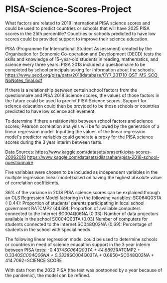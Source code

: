 # PISA-Science-Scores-Project
What factors are related to 2018 international PISA science scores and could be used to predict countries or schools that will have 2025 PISA scores in the 25th percentile?
Countries or schools predicted to have low scores could be provided support to improve their science education. 

PISA (Programme for International Student Assessment) created by the Organisation for Economic Co-operation and Development (OECD) tests the skills and knowledge of 15-year-old students in reading, mathematics, and science every three years. PISA 2018 included a questionnaire to be completed by school principals asking for information about the schools. https://www.oecd.org/pisa/data/2018database/CY7_201710_QST_MS_SCQ_NoNotes_final.pdf

If there is a relationship between certain school factors from the questionnaire and PISA 2018 Science scores, the values of those factors in the future could be used to predict PISA Science scores. Support for science education could then be provided to be those schools or countries predicted to have low science achievement.

To determine if there a  relationship between school factors and science scores, Pearson correlation analysis will be followed by the generation of a linear regression model. Inputting the values of the linear regression model's predictor variables could generate a proxy for the PISA science scores during the 3 year interim between tests.

Data Sources:
https://www.kaggle.com/datasets/prasertk/pisa-scores-20062018
https://www.kaggle.com/datasets/dilaraahan/pisa-2018-school-questionnaire

Five variables were chosen to be included as independent variables in the multiple regression linear model based on having the highest absolute value of correlation coefficients.

36% of the variance in 2018 PISA science scores can be explained through an OLS Regression Model factoring in the following variables: 
SC064Q03TA (-0.44): Proportion of students' parents participating in local school government
RATCMP2 (44.69): Proportion of available computers connected to the Internet
SC004Q06NA (0.33): Number of data projectors available in the school
SC004Q03TA (0.03) Number of computers for students connected to the Internet
SC048Q02NA (0.69): Percentage of students in the school with special needs

The following linear regression model could be used to determine schools or countries in need of science education support in the 3 year interim between PISA tests:
 -0.4374*SC064Q03TA + 44.6893*RATCMP2 + 0.3340*SC004Q06NA + 0.0338*SC004Q03TA + 0.6850*SC048Q02NA + 414.7062=SCIENCE SCORE

With data from the 2022 PISA (the test was postponed by a year because of the pandemic), the model can be refined. 

